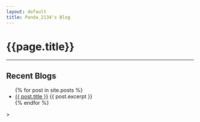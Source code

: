 ```yaml
---
layout: default
title: Panda_2134's Blog
---
```


# {{page.title}}
-------
## Recent Blogs
<ul>
  {% for post in site.posts %}
    <li>
      <a href="{{ post.url }}">{{ post.title }}</a>
      {{ post.excerpt }}
    </li>
  {% endfor %}
</ul>>
